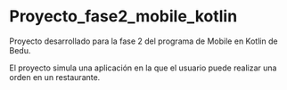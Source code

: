 # Proyecto_fase2_mobile_kotlin

Proyecto desarrollado para la fase 2 del programa de Mobile en Kotlin de Bedu.

El proyecto simula una aplicación en la que el usuario puede realizar una orden en un restaurante.
